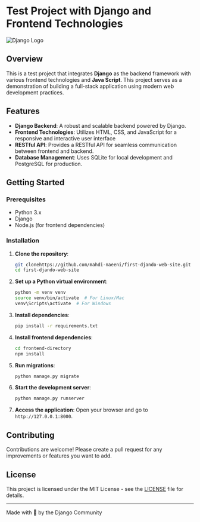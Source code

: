 # Test Project with Django and Frontend Technologies

![Django Logo](https://www.djangoproject.com/m/img/logos/django-logo-negative.png)

## Overview

This is a test project that integrates **Django** as the backend framework with various frontend technologies and **Java Script**. This project serves as a demonstration of building a full-stack application using modern web development practices.

## Features

- **Django Backend**: A robust and scalable backend powered by Django.
- **Frontend Technologies**: Utilizes HTML, CSS, and JavaScript for a responsive and interactive user interface
- **RESTful API**: Provides a RESTful API for seamless communication between frontend and backend.
- **Database Management**: Uses SQLite for local development and PostgreSQL for production.

## Getting Started

### Prerequisites

- Python 3.x
- Django
- Node.js (for frontend dependencies)

### Installation

1. **Clone the repository**:
   ```bash
   git clonehttps://github.com/mahdi-naeeni/first-djando-web-site.git
   cd first-djando-web-site
   ```

2. **Set up a Python virtual environment**:
   ```bash
   python -m venv venv
   source venv/bin/activate  # For Linux/Mac
   venv\Scripts\activate  # For Windows
   ```

3. **Install dependencies**:
   ```bash
   pip install -r requirements.txt
   ```

4. **Install frontend dependencies**:
   ```bash
   cd frontend-directory
   npm install
   ```

5. **Run migrations**:
   ```bash
   python manage.py migrate
   ```

6. **Start the development server**:
   ```bash
   python manage.py runserver
   ```

7. **Access the application**:
   Open your browser and go to `http://127.0.0.1:8000`.

## Contributing

Contributions are welcome! Please create a pull request for any improvements or features you want to add.
## License

This project is licensed under the MIT License - see the [LICENSE](LICENSE) file for details.

---

Made with 💚 by the Django Community
